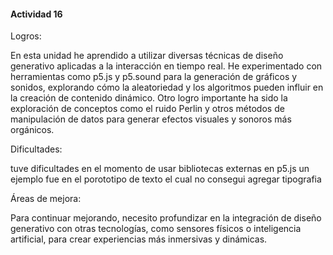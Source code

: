 #### Actividad 16

Logros:

En esta unidad he aprendido a utilizar diversas técnicas de diseño generativo aplicadas a la interacción en tiempo real. He experimentado con herramientas como p5.js y p5.sound para la generación de gráficos y sonidos,
explorando cómo la aleatoriedad y los algoritmos pueden influir en la creación de contenido dinámico.
Otro logro importante ha sido la exploración de conceptos como el ruido Perlin y otros métodos de manipulación de datos para generar efectos visuales y sonoros más orgánicos.


Dificultades: 

tuve dificultades en el momento de usar bibliotecas externas en p5.js un ejemplo fue en el porototipo de texto el cual no consegui agregar tipografia



Áreas de mejora:

Para continuar mejorando, necesito profundizar en la integración de diseño generativo con otras tecnologías, como sensores físicos o inteligencia artificial, para crear experiencias más inmersivas y dinámicas.































